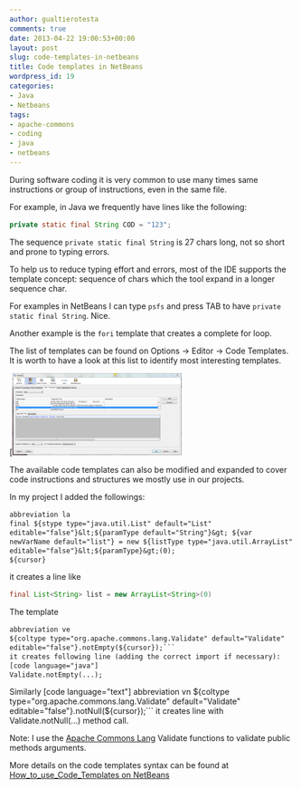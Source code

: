 ```yaml
---
author: gualtierotesta
comments: true
date: 2013-04-22 19:00:53+00:00
layout: post
slug: code-templates-in-netbeans
title: Code templates in NetBeans
wordpress_id: 19
categories:
- Java
- Netbeans
tags:
- apache-commons
- coding
- java
- netbeans
---
```


During software coding it is very common to use many times same instructions or group of instructions, even in the same file.

For example, in Java we frequently have lines like the following:

``` java
private static final String COD = "123";
```

The sequence `private static final String` is 27 chars long, not so short and prone to typing errors.

To help us to reduce typing effort and errors, most of the IDE supports the template concept: sequence of chars which the tool expand in a longer sequence char.

For examples in NetBeans I can type `psfs` and press TAB to have `private static final String`. Nice.

Another example is the `fori` template that creates a complete for loop.

The list of templates can be found on Options -> Editor -> Code Templates. It is worth to have a look at this list to identify most interesting templates.

[![Netbeans Code template window](/images/2013-04-22-code-templates-in-netbeans/fig1.png)

The available code templates can also be modified and expanded to cover code instructions and structures we mostly use in our projects.

In my project I added the followings:

``` text
abbreviation la
final ${stype type="java.util.List" default="List" editable="false"}&lt;${paramType default="String"}&gt; ${var newVarName default="list"} = new ${listType type="java.util.ArrayList" editable="false"}&lt;${paramType}&gt;(0);
${cursor}
```

it creates a line like

``` java
final List<String> list = new ArrayList<String>(0)
```

The template

``` text
abbreviation ve
${coltype type="org.apache.commons.lang.Validate" default="Validate" editable="false"}.notEmpty(${cursor});```
it creates following line (adding the correct import if necessary):
[code language="java"]
Validate.notEmpty(...);
```

Similarly
[code language="text"]
abbreviation vn
${coltype type="org.apache.commons.lang.Validate" default="Validate" editable="false"}.notNull(${cursor});```
it creates line with Validate.notNull(...) method call.

Note: I use the [Apache Commons Lang](http://commons.apache.org/proper/commons-lang/) Validate functions to validate public methods arguments.

More details on the code templates syntax can be found at [How_to_use_Code_Templates on NetBeans](http://wiki.netbeans.org/Java_EditorUsersGuide#How_to_use_Code_Templates)
